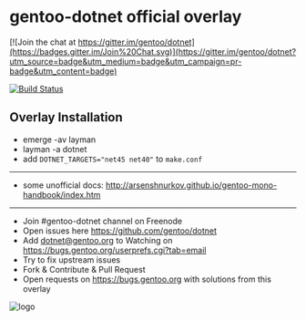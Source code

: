 gentoo-dotnet official overlay
==============================

[![Join the chat at https://gitter.im/gentoo/dotnet](https://badges.gitter.im/Join%20Chat.svg)](https://gitter.im/gentoo/dotnet?utm_source=badge&utm_medium=badge&utm_campaign=pr-badge&utm_content=badge)

[![Build Status](https://travis-ci.org/gentoo/dotnet.png?branch=master)](https://travis-ci.org/gentoo/dotnet)

Overlay Installation
--------------------

 - emerge -av layman
 - layman -a dotnet
 - add `DOTNET_TARGETS="net45 net40"` to `make.conf`

<hr/>

 - some unofficial docs: http://arsenshnurkov.github.io/gentoo-mono-handbook/index.htm

<hr/>

 - Join #gentoo-dotnet channel on Freenode
 - Open issues here https://github.com/gentoo/dotnet
 - Add dotnet@gentoo.org to Watching on https://bugs.gentoo.org/userprefs.cgi?tab=email
 - Try to fix upstream issues
 - Fork & Contribute & Pull Request
 - Open requests on https://bugs.gentoo.org with solutions from this overlay

![logo](http://i.imgur.com/4OmyG5d.jpg)
